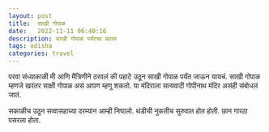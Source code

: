 ```yaml
---
layout: post
title:  साखी गोपाळ
date:   2022-11-11 06:40:16
description: साखी गोपाळ पर्यंतचा प्रवास
tags: odisha
categories: travel
---
```




परवा संध्याकाळी  मी आणि मैत्रिणीने ठरवलं की पहाटे उठून साखी गोपाळ पर्यंत जाऊन यायचं. साखी गोपाळ म्हणजे खरंतर साक्षी गोपाळ असं आपण म्हणू शकतो. या मंदिराला सत्यवादी गोपीनाथ मंदिर असंही संबोधलं जातं. 

सकाळीच उठून सव्वासहाच्या दरम्यान आम्ही निघालो. थंडीची नुकतीच सुरुवात होत होती. छान गारठा पसरला होता. 